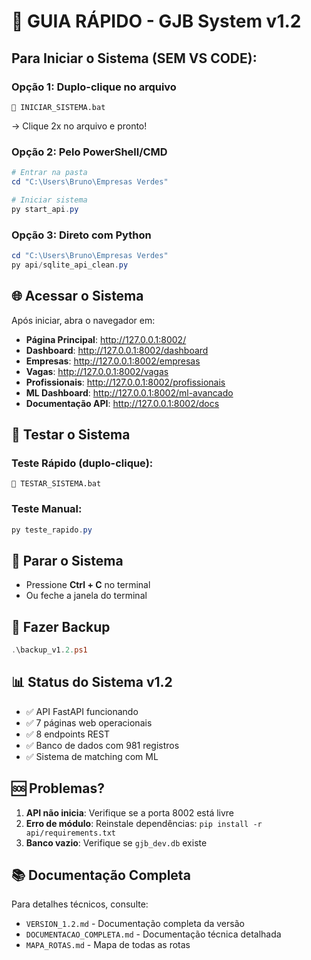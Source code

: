 # 🚀 GUIA RÁPIDO - GJB System v1.2

## Para Iniciar o Sistema (SEM VS CODE):

### Opção 1: Duplo-clique no arquivo
```
📁 INICIAR_SISTEMA.bat
```
→ Clique 2x no arquivo e pronto!

### Opção 2: Pelo PowerShell/CMD
```powershell
# Entrar na pasta
cd "C:\Users\Bruno\Empresas Verdes"

# Iniciar sistema
py start_api.py
```

### Opção 3: Direto com Python
```powershell
cd "C:\Users\Bruno\Empresas Verdes"
py api/sqlite_api_clean.py
```

## 🌐 Acessar o Sistema

Após iniciar, abra o navegador em:

- **Página Principal**: http://127.0.0.1:8002/
- **Dashboard**: http://127.0.0.1:8002/dashboard
- **Empresas**: http://127.0.0.1:8002/empresas
- **Vagas**: http://127.0.0.1:8002/vagas
- **Profissionais**: http://127.0.0.1:8002/profissionais
- **ML Dashboard**: http://127.0.0.1:8002/ml-avancado
- **Documentação API**: http://127.0.0.1:8002/docs

## 🧪 Testar o Sistema

### Teste Rápido (duplo-clique):
```
📁 TESTAR_SISTEMA.bat
```

### Teste Manual:
```powershell
py teste_rapido.py
```

## 🛑 Parar o Sistema

- Pressione **Ctrl + C** no terminal
- Ou feche a janela do terminal

## 💾 Fazer Backup

```powershell
.\backup_v1.2.ps1
```

## 📊 Status do Sistema v1.2

- ✅ API FastAPI funcionando
- ✅ 7 páginas web operacionais
- ✅ 8 endpoints REST
- ✅ Banco de dados com 981 registros
- ✅ Sistema de matching com ML

## 🆘 Problemas?

1. **API não inicia**: Verifique se a porta 8002 está livre
2. **Erro de módulo**: Reinstale dependências: `pip install -r api/requirements.txt`
3. **Banco vazio**: Verifique se `gjb_dev.db` existe

## 📚 Documentação Completa

Para detalhes técnicos, consulte:
- `VERSION_1.2.md` - Documentação completa da versão
- `DOCUMENTACAO_COMPLETA.md` - Documentação técnica detalhada
- `MAPA_ROTAS.md` - Mapa de todas as rotas
